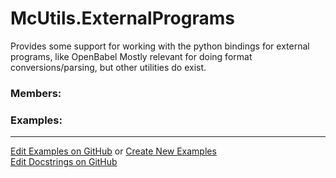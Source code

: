# <a id="McUtils.ExternalPrograms">McUtils.ExternalPrograms</a>
    
Provides some support for working with the python bindings for external programs, like OpenBabel
Mostly relevant for doing format conversions/parsing, but other utilities do exist.

### Members:



### Examples:



___

[Edit Examples on GitHub](https://github.com/McCoyGroup/References/edit/gh-pages/Documentation/examples/McUtils/ExternalPrograms.md) or 
[Create New Examples](https://github.com/McCoyGroup/References/new/gh-pages/?filename=Documentation/examples/McUtils/ExternalPrograms.md) <br/>
[Edit Docstrings on GitHub](https://github.com/McCoyGroup/McUtils/edit/master/ExternalPrograms/__init__.py?message=Update%20Docs)